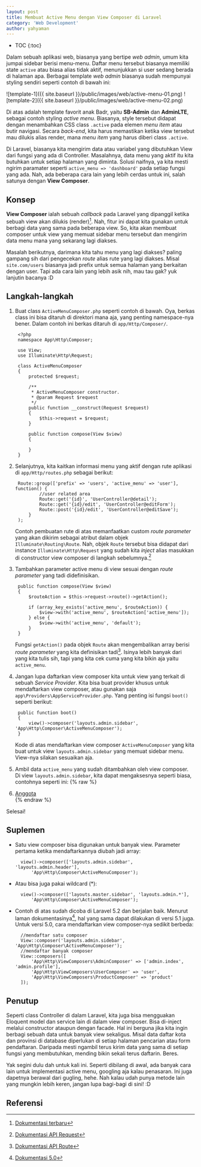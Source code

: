```yaml
---
layout: post
title: Membuat Active Menu dengan View Composer di Laravel
category: 'Web Development'
author: yahyaman
---
```


* TOC
{:toc}

Dalam sebuah aplikasi web, biasanya yang bertipe _web admin_, umum kita jumpai sidebar berisi menu-menu.
Daftar menu tersebut biasanya memiliki state `active` atau biasa alias tidak aktif, menunjukkan si user
sedang berada di halaman apa. Berbagai template _web admin_ biasanya sudah mempunyai styling sendiri seperti
contoh di bawah ini:

![template-1]({{ site.baseurl }}/public/images/web/active-menu-01.png)
![template-2]({{ site.baseurl }}/public/images/web/active-menu-02.png)

Di atas adalah template favorit anak Badr, yaitu __SB-Admin__ dan __AdminLTE__, sebagai contoh
styling _active menu_. Biasanya, style tersebut didapat dengan menambahkan CSS class `.active` pada elemen
_menu item_ atau butir navigasi. Secara _back-end_, kita harus memastikan ketika view tersebut mau dilukis alias render,
mana _menu item_ yang harus diberi class `.active`.

Di Laravel, biasanya kita mengirim data atau variabel yang dibutuhkan View dari fungsi yang ada di
Controller. Masalahnya, data menu yang aktif itu kita butuhkan untuk setiap halaman yang diminta.
Solusi naifnya, ya kita mesti ngirim paramater seperti `active_menu => 'dashboard'` pada setiap fungsi yang ada.
Nah, ada beberapa cara lain yang lebih cerdas untuk ini, salah satunya dengan __View Composer__.

<!-- break -->

## Konsep

__View Composer__ ialah sebuah _callback_ pada Laravel yang dipanggil ketika sebuah view akan dilukis
(render)[^doc52]. Nah, fitur ini dapat kita gunakan untuk berbagi data yang sama pada beberapa view.
So, kita akan membuat composer untuk view yang memuat sidebar menu tersebut dan mengirim data menu
mana yang sekarang lagi diakses.

Masalah berikutnya, darimana kita tahu menu yang lagi diakses? paling gampang sih dari pengecekan
_route_ alias rute yang lagi diakses. Misal `site.com/users` biasanya jadi prefix untuk semua halaman yang
berkaitan dengan user. Tapi ada cara lain yang lebih asik nih, mau tau gak? yuk lanjutin bacanya :D

## Langkah-langkah

1. Buat class `ActiveMenuComposer.php` seperti contoh di bawah. Oya, berkas class ini bisa ditaruh di direktori
mana aja, yang penting namespace-nya bener. Dalam contoh ini berkas ditaruh di `app/Http/Composer/`.

        <?php
        namespace App\Http\Composer;

        use View;
        use Illuminate\Http\Request;

        class ActiveMenuComposer
        {
            protected $request;

            /**
             * ActiveMenuComposer constructor.
             * @param Request $request
             */
            public function __construct(Request $request)
            {
                $this->request = $request;
            }

            public function compose(View $view)
            {

            }
        }

2. Selanjutnya, kita kaitkan informasi menu yang aktif dengan rute aplikasi di `app/Http/routes.php`
sebagai berikut:

        Route::group(['prefix' => 'users', 'active_menu' => 'user'], function() {
                //user related area
                Route::get('{id}', 'UserController@detail');
                Route::get('{id}/edit', 'UserController@editForm');
                Route::post('{id}/edit', 'UserController@editSave');
            }
        );

    Contoh pembuatan rute di atas memanfaatkan custom _route parameter_ yang akan dikirim sebagai
    atribut dalam objek `Illuminate\Routing\Route`. Nah, objek `Route` tersebut bisa didapat dari
    instance `Illuminate\Http\Request` yang sudah kita _inject_ alias masukkan di constructor view
    composer di langkah sebelumnya.[^request]

3. Tambahkan parameter active menu di view sesuai dengan _route parameter_ yang tadi didefinisikan.

        public function compose(View $view)
        {
            $routeAction = $this->request->route()->getAction();

            if (array_key_exists('active_menu', $routeAction)) {
                $view->with('active_menu', $routeAction['active_menu']);
            } else {
                $view->with('active_menu', 'default');
            }
        }

    Fungsi `getAction()` pada objek `Route` akan mengembalikan array berisi _route parameter_ yang
    kita definisikan tadi[^route]. Isinya lebih banyak dari yang kita tulis sih, tapi yang kita cek cuma yang
    kita bikin aja yaitu `active_menu`.

4. Jangan lupa daftarkan view composer kita untuk view yang terkait di sebuah _Service Provider_.
 Kita bisa buat provider khusus untuk mendaftarkan view composer, atau gunakan saja
`app\Providers\AppServiceProvider.php`. Yang penting isi fungsi `boot()` seperti berikut:

        public function boot()
        {
            view()->composer('layouts.admin.sidebar', 'App\Http\Composer\ActiveMenuComposer');
        }

    Kode di atas mendaftarkan view composer `ActiveMenuComposer` yang kita buat untuk view
    `layouts.admin.sidebar` yang memuat sidebar menu. View-nya silakan sesuaikan aja.

5. Ambil data `active_menu` yang sudah ditambahkan oleh view composer. Di view `layouts.admin.sidebar`,
kita dapat mengaksesnya seperti biasa, contohnya seperti ini:
{% raw %}
        <li class="{{ $active_menu == 'user' ? 'active' : '' }}">
            <a href="{{ url('admin/users') }}">
                <i class="fa fa-users"></i> <span>Anggota</span>
            </a>
        </li>
{% endraw %}

Selesai!

## Suplemen

* Satu view composer bisa digunakan untuk banyak view. Parameter pertama ketika mendaftarkannya diubah jadi
array:

        view()->composer(['layouts.admin.sidebar', 'layouts.admin.header'],
            'App\Http\Composer\ActiveMenuComposer');

* Atau bisa juga pakai wildcard (*):

        view()->composer(['layouts.master.sidebar', 'layouts.admin.*'],
            'App\Http\Composer\ActiveMenuComposer');

* Contoh di atas sudah dicoba di Laravel 5.2 dan berjalan baik. Menurut laman dokumentasinya[^doc50],
hal yang sama dapat dilakukan di versi 5.1 juga. Untuk versi 5.0, cara mendaftarkan view composer-nya
sedikit berbeda:

        //mendaftar satu composer
        View::composer('layouts.admin.sidebar', 'App\Http\Composer\ActiveMenuComposer');
        //mendaftar banyak composer
        View::composers([
            'App\Http\ViewComposers\AdminComposer' => ['admin.index', 'admin.profile'],
            'App\Http\ViewComposers\UserComposer' => 'user',
            'App\Http\ViewComposers\ProductComposer' => 'product'
        ]);

## Penutup

Seperti class Controller di dalam Laravel, kita juga bisa mengguakan Eloquent model dan service lain
di dalam view composer. Bisa di-inject melalui constructor ataupun dengan facade. Hal ini berguna jika
kita ingin berbagi sebuah data untuk banyak view sekaligus. Misal data daftar kota dan provinsi di database
diperlukan di setiap halaman pencarian atau form pendaftaran. Daripada mesti ngambil terus kirim data
yang sama di setiap fungsi yang membutuhkan, mending bikin sekali terus daftarin. Beres.

Yak segini dulu dah untuk kali ini. Seperti dibilang di awal, ada banyak cara lain untuk implementasi
active menu, googling aja kalau penasaran. Ini juga dapetnya berawal dari gugling, hehe.
Nah kalau udah punya metode lain yang mungkin lebih keren, jangan lupa bagi-bagi di sini! :D

## Referensi

[^doc52]: [Dokumentasi terbaru](https://laravel.com/docs/5.2/views#view-composers)
[^request]: [Dokumentasi API Request](https://laravel.com/api/5.2/Illuminate/Http/Request.html#method_route)
[^route]: [Dokumentasi API Route](https://laravel.com/api/5.2/Illuminate/Routing/Route.html#method_getAction)
[^doc50]: [Dokumentasi 5.0](https://laravel.com/docs/5.0/views#view-composers)
